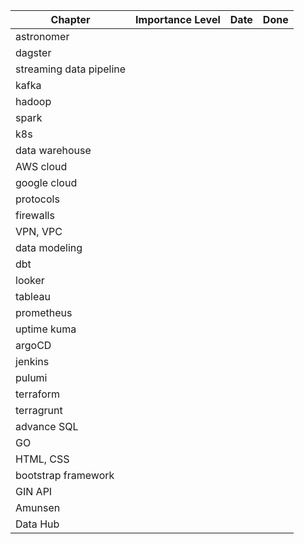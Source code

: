 | Chapter | Importance Level | Date | Done |
| ------------- | ------------- |------------- | ------------- |
| astronomer |   |   |   |
| dagster  |   |   |   |
| streaming data pipeline | |   |   |
| kafka | |   |   |
| hadoop | |   |   |
| spark | |   |   |
| k8s | |   |   |
|data warehouse | |   |   |
| AWS cloud | |   |   |
| google cloud | |   |   |
| protocols | |   |   |
| firewalls | |   |   |
| VPN, VPC| |   |   |
| data modeling | |   |   |
| dbt | |   |   |
| looker | |   |   |
| tableau | |   |   |
| prometheus | |   |   |
| uptime kuma | |   |   |
| argoCD | |   |   |
| jenkins | |   |   |
| pulumi | |   |   |
| terraform | |   |   |
| terragrunt | |   |   |
| advance SQL | |   |   |
| GO | |   |   |
| HTML, CSS | |   |   |
| bootstrap framework | |   |   |
| GIN API | |   |   |
| Amunsen | |   |   |
| Data Hub |    |   |